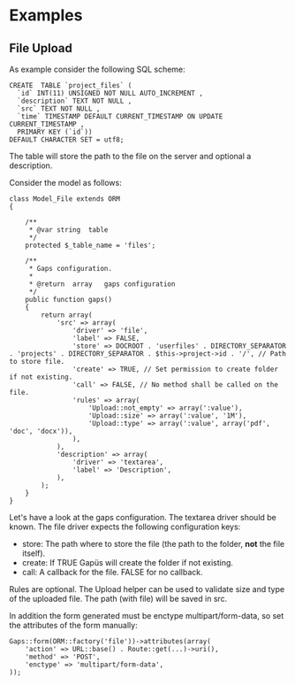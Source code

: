 # Examples

## File Upload

As example consider the following SQL scheme:

	CREATE  TABLE `project_files` (
	  `id` INT(11) UNSIGNED NOT NULL AUTO_INCREMENT ,
	  `description` TEXT NOT NULL ,
	  `src` TEXT NOT NULL ,
	  `time` TIMESTAMP DEFAULT CURRENT_TIMESTAMP ON UPDATE CURRENT_TIMESTAMP ,
	  PRIMARY KEY (`id`))
	DEFAULT CHARACTER SET = utf8;
	
The table will store the path to the file on the server and optional a description.

Consider the model as follows:

	class Model_File extends ORM
	{
		
		/**
		 * @var	string	table
		 */
		protected $_table_name = 'files';
		
		/**
		 * Gaps configuration.
		 * 
		 * @return	array 	gaps configuration
		 */
		public function gaps()
		{
			return array(
				'src' => array(
					'driver' => 'file',
					'label' => FALSE,
					'store' => DOCROOT . 'userfiles' . DIRECTORY_SEPARATOR . 'projects' . DIRECTORY_SEPARATOR . $this->project->id . '/', // Path to store file.
					'create' => TRUE, // Set permission to create folder if not existing.
					'call' => FALSE, // No method shall be called on the file.
					'rules' => array(
						'Upload::not_empty' => array(':value'),
						'Upload::size' => array(':value', '1M'),
						'Upload::type' => array(':value', array('pdf', 'doc', 'docx')),
					),
				),
				'description' => array(
					'driver' => 'textarea',
					'label' => 'Description',
				),
			);
		}
	}
	
Let's have a look at the gaps configuration. The textarea driver should be known. The file driver expects the following configuration keys:

* store: The path where to store the file (the path to the folder, **not** the file itself).
* create: If TRUE Gapüs will create the folder if not existing.
* call: A callback for the file. FALSE for no callback.

Rules are optional. The Upload helper can be used to validate size and type of the uploaded file. The path (with file) will be saved in src.
			
In addition the form generated must be enctype multipart/form-data, so set the attributes of the form manually:
			
	Gaps::form(ORM::factory('file'))->attributes(array(
		'action' => URL::base() . Route::get(...)->uri(),
		'method' => 'POST',
		'enctype' => 'multipart/form-data',
	));
	